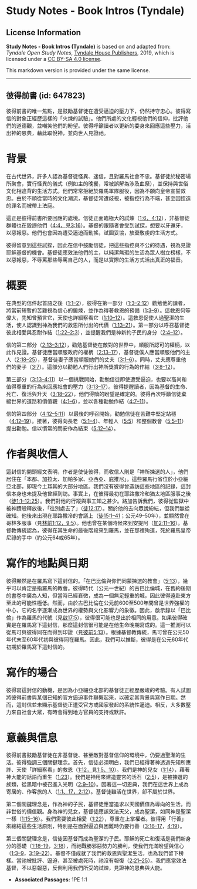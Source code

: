 # Study Notes - Book Intros (Tyndale)

## License Information

**Study Notes - Book Intros (Tyndale)** is based on and adapted from: _Tyndale Open Study Notes_, [Tyndale House Publishers](https://tyndaleopenresources.com/), 2019, which is licensed under a [CC BY-SA 4.0 license](https://creativecommons.org/licenses/by-sa/4.0/legalcode.en).

This markdown version is provided under the same license.



--------------------------------

## 彼得前書 (id: 647823)

彼得前書的唯一焦點，是鼓勵基督徒在遭受逼迫的壓力下，仍然持守忠心。彼得寫信的對象正經歷這樣的「火煉的試驗」。他們所處的文化輕視他們的信仰，批評他們的道德觀，並嘲笑他們的盼望。彼得呼籲讀者以更新的委身來回應這些壓力，活出神的恩典，藉此取悅神，並向世人見證祂。

背景
==

在古代世界，許多人認為基督徒怪異、迷信，且對羅馬社會不忠。基督徒於秘密場所聚會，實行怪異的儀式（例如主的晚餐，常被誤解為涉及血祭），並保持與世俗文化相違背的生活方式。他們常常拒絕於羅馬軍隊服役，因為不願向皇帝宣誓效忠。由於不順從當時的文化潮流，基督徒常遭歧視，被指控行為不端，甚至因捏造的罪名而被帶上法庭。

這正是彼得前書所要回應的處境。信徒正面臨極大的試煉（[1:6，](https://ref.ly/1Pet1:6)[4:12](https://ref.ly/1Pet4:12)），非基督徒群體也在毀謗他們（[4:4，](https://ref.ly/1Pet4:4)見[3:16](https://ref.ly/1Pet3:16)）。基督的跟隨者會受到試探，想要以牙還牙，以惡報惡。他們也會因為遭受逼迫而動搖，試圖妥協，放棄敬虔的生活方式。

彼得留意到這些試探，因此在信中鼓勵信徒，把這些指控與不公的待遇，視為見證耶穌基督的機會。基督徒應效法他們的主，以純潔無瑕的生活為眾人樹立榜樣，不以惡報惡，不辱罵那些辱罵自己的人，而是以實際的生活方式活出真正的福音。

概要
==

在典型的信件起首語之後（[1:1–2](https://ref.ly/1Pet1:1-1Pet1:2)），彼得在第一部分（[1:3–2:12](https://ref.ly/1Pet1:3-1Pet2:12)）勸勉他的讀者，將當前短暫的苦難視為信心的鍛煉，並作為得著救恩的預備（[1:3–9](https://ref.ly/1Pet1:3-1Pet1:9)）。這救恩何等偉大，先知曾預言它，天使也詳細察看它（[1:10–12](https://ref.ly/1Pet1:10-1Pet1:12)）。這救恩促使人過聖潔的生活，使人認識到神為我們的救恩所付出的代價（[1:13–21](https://ref.ly/1Pet1:13-1Pet1:21)）。第一部分以呼召基督徒彼此相愛與忍耐作結（[1:22–2:3](https://ref.ly/1Pet1:22-1Pet2:3)），並提醒我們是神新約子民的身分（[2:4–12](https://ref.ly/1Pet2:4-1Pet2:12)）。

信的第二部分（[2:13–3:12](https://ref.ly/1Pet2:13-1Pet3:12)），勸勉基督徒在敵對的世界中，順服所認可的權柄，以此作見證。基督徒應當順服政府的權柄（[2:13–17](https://ref.ly/1Pet2:13-1Pet2:17)），基督徒僕人應當順服他們的主人（[2:18–25](https://ref.ly/1Pet2:18-1Pet2:25)），基督徒妻子應當順服她們的丈夫（[3:1–6](https://ref.ly/1Pet3:1-1Pet3:6)）。同時，丈夫應尊重他們的妻子（[3:7](https://ref.ly/1Pet3:7)）。這部分以勸勉人們行出神所獎賞的行為的作結（[3:8–12](https://ref.ly/1Pet3:8-1Pet3:12)）。

第三部分（[3:13–4:11](https://ref.ly/1Pet3:13-1Pet4:11)）以一個挑戰開始，勸勉信徒即使遭受逼迫，也要以高尚和值得尊重的行為來回應社會的壓力（[3:13–17](https://ref.ly/1Pet3:13-1Pet3:17)）。彼得提醒讀者，因為基督的生命、死亡、復活與升天（[3:18–22](https://ref.ly/1Pet3:18-1Pet3:22)），他們得贖的盼望是確定的。彼得再次呼籲信徒棄絕世界的道路和價值觀（[4:1–6](https://ref.ly/1Pet4:1-1Pet4:6)），並以各種勸勉作結（[4:7–11](https://ref.ly/1Pet4:7-1Pet4:11)）。

信的第四部分（[4:12–5:11](https://ref.ly/1Pet4:12-1Pet5:11)）以最後的呼召開始，勸勉信徒在苦難中堅定站穩（[4:12–19](https://ref.ly/1Pet4:12-1Pet4:19)）。接著，彼得向長老（[5:1–4](https://ref.ly/1Pet5:1-1Pet5:4)）、年輕人（[5:5](https://ref.ly/1Pet5:5)）和整個教會（[5:5–11](https://ref.ly/1Pet5:5-1Pet5:11)）提出勸勉。信以慣常的問安作為結束（[5:12–14](https://ref.ly/1Pet5:12-1Pet5:14)）。

作者與收信人
======

這封信的開頭經文表明，作者是使徒彼得，而收信人則是「神所揀選的人」，他們居住在「本都、加拉太、加帕多家、亞西亞、庇推尼」。這些羅馬行省位於小亞細亞北部，即現今土耳其的大部分地區。我們沒有彼得曾造訪這些地區的記錄，這封信本身也未提及他曾經到訪。事實上，在彼得最初在耶路撒冷和猶太地區服事之後（[徒1:1–12:25](https://ref.ly/Acts1:1-Acts12:25)）。我們對他的行蹤與事工知之甚少。路加告訴我們，彼得從監獄中被神蹟般釋放後，「往別處去了」（[徒12:17](https://ref.ly/Acts12:17)）。關於他的去向眾說紛紜，但我們無從確知。他後來出現在耶路撒冷的會議上（[徒15:1–41](https://ref.ly/Acts15:1-Acts15:41)；公元49–50年），並顯然曾在哥林多服事（見[林前1:12，](https://ref.ly/1Cor1:12)[9:5](https://ref.ly/1Cor9:5)）。他也曾在某個時候來到安提阿（[加2:11–16](https://ref.ly/Gal2:11-Gal2:16)）。基督教傳統認為，彼得在其生命的最後階段來到羅馬，並在那裡殉道，死於羅馬皇帝尼祿的手中（約公元64或65年）。

寫作的地點與日期
========

彼得顯然是在羅馬寫下這封信的。「在巴比倫與你們同蒙揀選的教會」（[5:13](https://ref.ly/1Pet5:13)），幾乎可以肯定是指羅馬的教會。彼得時代（公元一世紀）的古巴比倫城，在舊約後期的書卷中廣為人知，但當時已經衰微，成為一個無足輕重的城，因此彼得遠赴東方至此的可能性極低。然而，由於古巴比倫在公元前600至500年間曾是世界強權的中心，它的名字逐漸成為世界的權勢與文化影響力的象徵。因此，啟示錄以「巴比倫」作為羅馬的代號（見[啟17:5](https://ref.ly/Rev17:5)），彼得很可能也是出於相同的用意。如果彼得確實是在羅馬寫下這封信，那麼這封信很可能是在他生命晚期寫成的。這一推測可以從馬可與彼得同在而得到印證（見[彼前5:13](https://ref.ly/1Pet5:13)）。根據基督教傳統，馬可曾在公元50年代末至60年代初與彼得同在羅馬。因此，我們可以推斷，彼得是在公元60年代初期於羅馬寫下這封信的。

寫作的場合
=====

彼得寫這封信的動機，是因為小亞細亞北部的基督徒正經歷嚴峻的考驗。有人試圖將彼得前書與某個已知的官方逼迫事件聯繫起來，以確定其背景與寫作日期。然而，這封信並未顯示基督徒正遭受官方或國家發起的系統性逼迫。相反，大多數壓力來自社會大眾，有時會得到地方官員的支持或默許。

意義與信息
=====

彼得前書鼓勵基督徒在非基督徒、甚至敵對基督信仰的環境中，仍要過聖潔的生活。彼得強調三個關鍵理念。首先，信徒必須明白，我們已經得著神透過先知所應許、天使「詳細察看」的救恩（[1:12，](https://ref.ly/1Pet1:12)見[1:5、](https://ref.ly/1Pet1:5)[10](https://ref.ly/1Pet1:10)）。我們是神的兒女（[1:14](https://ref.ly/1Pet1:14)），藉著神大能的話語而重生（[1:23](https://ref.ly/1Pet1:23)）。我們是神用來建造靈宮的活石（[2:5](https://ref.ly/1Pet2:5)），是被揀選的族類，從黑暗中被召進入光明（[2:9–10](https://ref.ly/1Pet2:9-1Pet2:10)）。因著這一切恩典，我們在這世界上成為寄居的、作客旅的人（[1:1、](https://ref.ly/1Pet1:1)[17，](https://ref.ly/1Pet1:17)[2:12](https://ref.ly/1Pet2:12)）。基督徒雖活在世界，卻不屬於世界。

第二個關鍵理念是，作為神的子民，基督徒應當追求以天國價值為導向的生活，而非世俗的價值觀。身為神的兒女，基督徒應該效法天父，成為聖潔，如同神是聖潔一樣（[1:15–16](https://ref.ly/1Pet1:15-1Pet1:16)）。我們需要彼此相愛（[1:22](https://ref.ly/1Pet1:22)），尊重在上掌權者。彼得用「行善」來總結這些生活原則，特別是在面對逼迫與困難時仍要行善（[3:16–17](https://ref.ly/1Pet3:16-1Pet3:17)，[4:19](https://ref.ly/1Pet4:19)）。

第三個關鍵理念是，信徒因基督而成為聖潔的子民。耶穌的死亡和復活是我們新身分的基礎（[1:18–19](https://ref.ly/1Pet1:18-1Pet1:19)，[3:18](https://ref.ly/1Pet3:18)），而祂戰勝邪惡勢力的勝利，使我們充滿盼望與信心（[1:3–9](https://ref.ly/1Pet1:3-1Pet1:9)，[3:19–22](https://ref.ly/1Pet3:19-1Pet3:22)）。基督不僅成就了我們的救恩與聖潔生活，也為我們留下榜樣。當祂被批評、逼迫，甚至被處死時，祂沒有報復（[2:21–25](https://ref.ly/1Pet2:21-1Pet2:25)）。我們應當效法基督，不以惡報惡，反倒利用我們所受的試煉，見證神的恩典與大能。

* **Associated Passages:** 1PE 1:1

